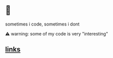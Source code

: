 # 🤯

sometimes i code, sometimes i dont

⚠️ warning: some of my code is very "interesting"

## [links](https://suhas.omg.lol)
